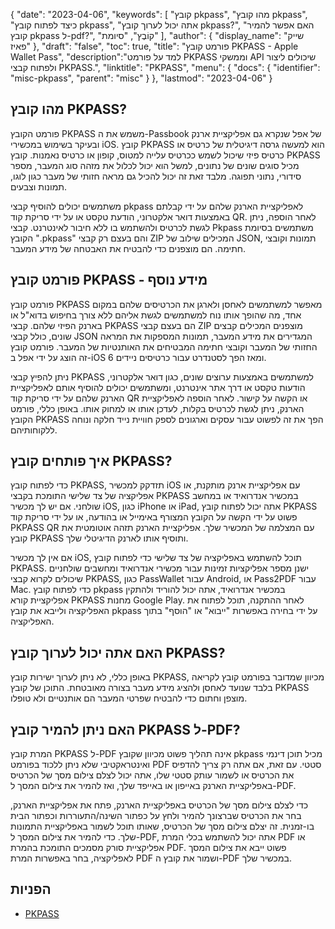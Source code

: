 {
"date": "2023-04-06",
  "keywords": [
"קובץ pkpass",
"מהו קובץ pkpass",
"כיצד לפתוח קובץ pkpass",
"אתה יכול לערוך קובץ pkpass?",
"האם אפשר להמיר קובץ pkpass ל-pdf?",
"קוֹבֶץ",
"סיומת"
],
  "author": {
"display_name": "שייק פאיז"
},
"draft": "false",
"toc": true,
"title": "פורמט קובץ PKPASS - Apple Wallet Pass",
  "description":"למד על פורמט PKPASS וממשקי API שיכולים ליצור ולפתוח קבצי PKPASS.",
"linktitle": "PKPASS",
  "menu": {
    "docs": {
      "identifier": "misc-pkpass",
      "parent": "misc"
}
},
"lastmod": "2023-04-06"
}

## מהו קובץ PKPASS?

פורמט הקובץ PKPASS משמש את ה-Passbook של אפל שנקרא גם אפליקציית ארנק ובעיקר בשימוש במכשירי iOS. קובץ PKPASS הוא למעשה גרסה דיגיטלית של כרטיס או כרטיס פיזי שיכול לשמש ככרטיס עלייה למטוס, קופון או כרטיס נאמנות. קובץ PKPASS מכיל סוגים שונים של נתונים, למשל הוא יכול לכלול את מזהה סוג המעבר, מספר סידורי, נתוני תפוגה. מלבד זאת זה יכול להכיל גם מראה חזותי של מעבר כגון לוגו, תמונות וצבעים.

משתמשים יכולים להוסיף קבצי pkpass לאפליקציית הארנק שלהם על ידי קבלתם באמצעות דואר אלקטרוני, הודעת טקסט או על ידי סריקת קוד QR. לאחר הוספה, ניתן לגשת לכרטיס ולהשתמש בו ללא חיבור לאינטרנט. קבצי Pkpass משתמשים בסיומת הקובץ ".pkpass" והם בעצם רק קבצי ZIP המכילים שילוב של JSON, תמונות וקובצי חתימה. הם מוצפנים כדי להבטיח את האבטחה של מידע המעבר.

## פורמט קובץ PKPASS - מידע נוסף

פורמט קובץ PKPASS מאפשר למשתמשים לאחסן ולארגן את הכרטיסים שלהם במקום אחד, מה שהופך אותו נוח למשתמשים לגשת אליהם ללא צורך בחיפוש בדוא"ל או בארנק הפיזי שלהם. קבצי PKPASS הם בעצם קבצי ZIP מוצפנים המכילים קבצים שונים, כולל קבצי JSON המגדירים את מידע המעבר, תמונות המספקות את המראה החזותי של המעבר וקובצי חתימה המבטיחים את האותנטיות של המעבר. פורמט קובץ זה הוצג על ידי אפל ב-iOS 6 ומאז הפך לסטנדרט עבור כרטיסים ניידים.

ניתן להפיץ קבצי PKPASS למשתמשים באמצעות ערוצים שונים, כגון דואר אלקטרוני, הודעות טקסט או דרך אתר אינטרנט, ומשתמשים יכולים להוסיף אותם לאפליקציית הארנק שלהם על ידי סריקת קוד QR או הקשה על קישור. לאחר הוספה לאפליקציית הארנק, ניתן לגשת לכרטיס בקלות, לעדכן אותו או למחוק אותו. באופן כללי, פורמט הקובץ PKPASS הפך את זה לפשוט עבור עסקים וארגונים לספק חוויית נייד חלקה ונוחה ללקוחותיהם.

## איך פותחים קובץ PKPASS?

כדי לפתוח קובץ PKPASS, תזדקק למכשיר iOS עם אפליקציית ארנק מותקנת, או אפליקציה של צד שלישי התומכת בקבצי PKPASS במכשיר אנדרואיד או במחשב שולחני. אם יש לך מכשיר iOS, כגון iPhone או iPad, אתה יכול לפתוח קובץ PKPASS פשוט על ידי הקשה על הקובץ המצורף באימייל או בהודעה, או על ידי סריקת קוד PKPASS QR עם המצלמה של המכשיר שלך. אפליקציית הארנק תזהה אוטומטית את קובץ PKPASS ותוסיף אותו לארנק הדיגיטלי שלך.

אם אין לך מכשיר iOS, תוכל להשתמש באפליקציה של צד שלישי כדי לפתוח קובץ PKPASS. ישנן מספר אפליקציות זמינות עבור מכשירי אנדרואיד ומחשבים שולחניים שיכולים לקרוא קבצי PKPASS, כגון PassWallet עבור Android, או Pass2PDF עבור Mac. כדי לפתוח קובץ pkpass במכשיר אנדרואיד, אתה יכול להוריד ולהתקין אפליקציית קורא PKPASS מחנות Google Play. לאחר ההתקנה, תוכל לפתוח את האפליקציה ולייבא את קובץ pkpass על ידי בחירה באפשרות "ייבוא" או "הוסף" בתוך האפליקציה.

## האם אתה יכול לערוך קובץ PKPASS?

באופן כללי, לא ניתן לערוך ישירות קובץ PKPASS, מכיוון שמדובר בפורמט קובץ לקריאה בלבד שנועד לאחסן ולהציג מידע מעבר בצורה מאובטחת. התוכן של קובץ PKPASS מוצפן וחתום כדי להבטיח שפרטי המעבר הם אותנטיים ולא טופלו.

## האם ניתן להמיר קובץ PKPASS ל-PDF?

המרת קובץ PKPASS ל-PDF אינה תהליך פשוט מכיוון שקובץ pkpass מכיל תוכן דינמי ואינטראקטיבי שלא ניתן ללכוד בפורמט PDF סטטי. עם זאת, אם אתה רק צריך להדפיס את הכרטיס או לשמור עותק סטטי שלו, אתה יכול לצלם צילום מסך של הכרטיס באפליקציית הארנק באייפון או באייפד שלך, ואז להמיר את צילום המסך ל-PDF.

כדי לצלם צילום מסך של הכרטיס באפליקציית הארנק, פתח את אפליקציית הארנק, בחר את הכרטיס שברצונך להמיר ולחץ על כפתור השינה/התעוררות וכפתור הבית בו-זמנית. זה יצלם צילום מסך של הכרטיס, שאותו תוכל לשמור באפליקציית התמונות שלך. כדי להמיר את צילום המסך ל-PDF, אתה יכול להשתמש בכלי המרת PDF או אפליקציית סורק מסמכים התומכת בהמרת PDF. פשוט ייבא את צילום המסך לאפליקציה, בחר באפשרות המרת PDF ושמור את קובץ ה-PDF במכשיר שלך.

## הפניות
* [PKPASS](https://en.wikipedia.org/wiki/PKPASS)

